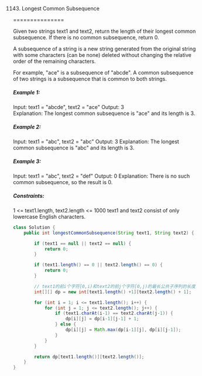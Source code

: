 1143. Longest Common Subsequence

===============

Given two strings text1 and text2, return the length of their longest common subsequence. If there is no common subsequence, return 0.

A subsequence of a string is a new string generated from the original string with some characters (can be none) deleted without changing the relative order of the remaining characters.

For example, "ace" is a subsequence of "abcde".
A common subsequence of two strings is a subsequence that is common to both strings.

##### Example 1:

Input: text1 = "abcde", text2 = "ace" 
Output: 3  
Explanation: The longest common subsequence is "ace" and its length is 3.

##### Example 2:

Input: text1 = "abc", text2 = "abc"
Output: 3
Explanation: The longest common subsequence is "abc" and its length is 3.

##### Example 3:

Input: text1 = "abc", text2 = "def"
Output: 0
Explanation: There is no such common subsequence, so the result is 0.

##### Constraints:

1 <= text1.length, text2.length <= 1000
text1 and text2 consist of only lowercase English characters.

```java
class Solution {
    public int longestCommonSubsequence(String text1, String text2) {

        if (text1 == null || text2 == null) {
            return 0;
        }

        if (text1.length() == 0 || text2.length() == 0) {
            return 0;
        }

        // text1的前i个字符[0,i)和text2的前j个字符[0,j)的最长公共子序列的长度
        int[][] dp = new int[text1.length() +1][text2.length() + 1];

        for (int i = 1; i <= text1.length(); i++) {
            for (int j = 1; j <= text2.length(); j++) {
                if (text1.charAt(i-1) == text2.charAt(j-1)) {
                    dp[i][j] = dp[i-1][j-1] + 1;
                } else {
                    dp[i][j] = Math.max(dp[i-1][j], dp[i][j-1]);
                }
            }
        }

        return dp[text1.length()][text2.length()];
    }
}
```

